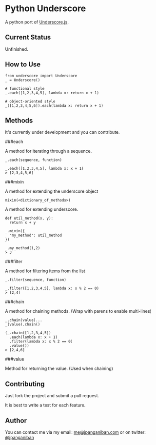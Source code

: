 Python Underscore
=================

A python port of [Underscore.js][underscore].

Current Status
--------------

Unfinished.

How to Use
----------

    from underscore import Underscore
    _ = Underscore()

    # functional style
    _.each([1,2,3,4,5], lambda x: return x + 1)

    # object-oriented style
    _([1,2,3,4,5,6]).each(lambda x: return x + 1)


Methods
-------

It's currently under development and you can contribute.

###each

A method for iterating through a sequence.

    _.each(sequence, function)

    _.each([1,2,3,4,5], lambda x: x + 1)
    > [2,3,4,5,6]
    
###mixin

A method for extending the underscore object

    mixin(<dictionary_of_methods>)

A method for extending underscore.

    def util_method(x, y):
      return x + y

    _.mixin({
      'my_method': util_method
    })

    _.my_method(1,2)
    > 3

###filter

A method for filtering items from the list

    _.filter(sequence, function)

    _.filter([1,2,3,4,5], lambda x: x % 2 == 0)
    > [2,4]

###chain

A method for chaining methods. (Wrap with parens to enable multi-lines)

    _.chain(value)...
    _(value).chain()

    (_.chain([1,2,3,4,5])
      .each(lambda x: x + 1)
      .filter(lambda x: x % 2 == 0)
      .value())
    > [2,4,6]

###value

Method for returning the value. (Used when chaining)



Contributing
------------

Just fork the project and submit a pull request.

It is best to write a test for each feature.


Author
------

You can contact me via my email: [me@jpanganiban.com][mail]
or on twitter: [@jpanganiban][twitter]


[underscore]: http://underscorejs.org/
[mail]: mailto:me@jpanganiban.com
[twitter]: me@jpanganiban.com
